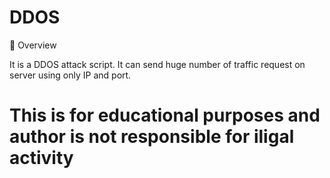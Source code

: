 # DDOS

🚀 Overview

It is a DDOS attack script. It can send huge number of traffic request on server using only IP and port.


# This is for educational purposes and author is not responsible for iligal activity 
